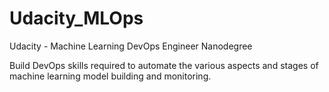 # Udacity_MLOps
Udacity - Machine Learning DevOps Engineer Nanodegree

Build DevOps skills required to automate the various aspects and stages of machine learning model building and monitoring.
